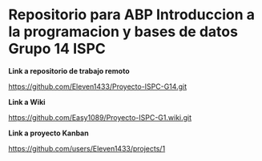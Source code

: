 # Repositorio para ABP Introduccion a la programacion y bases de datos Grupo 14 ISPC

**Link a repositorio de trabajo remoto**

https://github.com/Eleven1433/Proyecto-ISPC-G14.git


**Link a Wiki**

https://github.com/Easy1089/Proyecto-ISPC-G1.wiki.git

**Link a proyecto Kanban**

https://github.com/users/Eleven1433/projects/1

